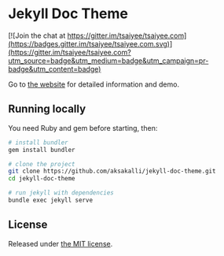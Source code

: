 # Jekyll Doc Theme

[![Join the chat at https://gitter.im/tsaiyee/tsaiyee.com](https://badges.gitter.im/tsaiyee/tsaiyee.com.svg)](https://gitter.im/tsaiyee/tsaiyee.com?utm_source=badge&utm_medium=badge&utm_campaign=pr-badge&utm_content=badge)

Go to [the website](https://aksakalli.github.io/jekyll-doc-theme/) for detailed information and demo.

## Running locally

You need Ruby and gem before starting, then:

```bash
# install bundler
gem install bundler

# clone the project
git clone https://github.com/aksakalli/jekyll-doc-theme.git
cd jekyll-doc-theme

# run jekyll with dependencies
bundle exec jekyll serve
```

## License

Released under [the MIT license](LICENSE).
